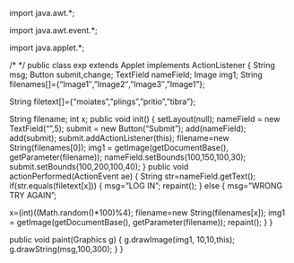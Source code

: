 import java.awt.*;

import java.awt.event.*;

import java.applet.*;

/* 
*/
public class exp extends Applet implements ActionListener
{
String msg;
Button submit,change;
TextField nameField;
Image img1;
String filenames[]={“Image1″,”Image2″,”Image3″,”Image1”};

String filetext[]={“moiates”,”plings”,”pritio”,”tibra”};

String filename;
int x;
public void init()
{
setLayout(null);
nameField = new TextField(“”,5);
submit = new Button(“Submit”);
add(nameField);
add(submit);
submit.addActionListener(this);
filename=new String(filenames[0]);
img1 = getImage(getDocumentBase(), getParameter(filename));
nameField.setBounds(100,150,100,30);
submit.setBounds(100,200,100,40);
}
public void actionPerformed(ActionEvent ae)
{
String str=nameField.getText();
if(str.equals(filetext[x]))
{
msg=”LOG IN”;
repaint();
}
else
{
msg=”WRONG TRY AGAIN”;

x=(int)((Math.random()*100)%4);
filename=new String(filenames[x]);
img1 = getImage(getDocumentBase(), getParameter(filename));
repaint();
}
}

public void paint(Graphics g)
{
g.drawImage(img1, 10,10,this);
g.drawString(msg,100,300);
}
}
